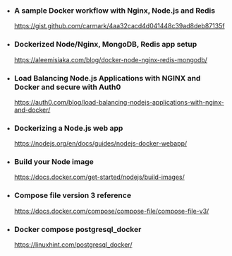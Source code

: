 * ### A sample Docker workflow with Nginx, Node.js and Redis
    
    https://gist.github.com/carmark/4aa32cacd4d041448c39ad8deb87135f
    

* ### Dockerized Node/Nginx, MongoDB, Redis app setup
    
    https://aleemisiaka.com/blog/docker-node-nginx-redis-mongodb/
    

* ### Load Balancing Node.js Applications with NGINX and Docker and secure with Auth0

     https://auth0.com/blog/load-balancing-nodejs-applications-with-nginx-and-docker/ 
    
* ### Dockerizing a Node.js web app

    https://nodejs.org/en/docs/guides/nodejs-docker-webapp/


* ### Build your Node image

    https://docs.docker.com/get-started/nodejs/build-images/

* ### Compose file version 3 reference

    https://docs.docker.com/compose/compose-file/compose-file-v3/


* ### Docker compose postgresql_docker
    https://linuxhint.com/postgresql_docker/
